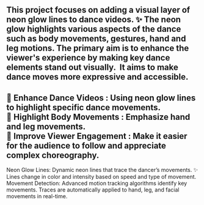 This project focuses on adding a visual layer of neon glow lines to dance videos. ​✨
The neon glow highlights various aspects of the dance such as body movements, gestures, hand and leg motions.​
The primary aim is to enhance the viewer's experience by making key dance elements stand out visually. ​
It aims to make dance moves more expressive and accessible.​
------------------------------------------------------------------------------------------------------------------------------------------------------------------
🌟 Enhance Dance Videos : Using neon glow lines to highlight specific dance movements.​     
🌟 Highlight Body Movements : Emphasize hand and leg movements.​                      
🌟 Improve Viewer Engagement : Make it easier for the audience to follow and appreciate complex choreography.​
-------------------------------------------------------------------------------------------------------------------------------------------------------------------
Neon Glow Lines: Dynamic neon lines that trace the dancer’s movements.​ ✨
Lines change in color and intensity based on speed and type of movement.​
Movement Detection: Advanced motion tracking algorithms identify key movements. Traces are automatically applied to hand, leg, and facial movements in real-time.​
